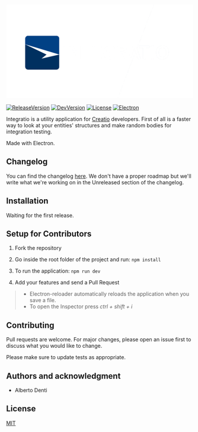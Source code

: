 ![Readme Image](https://github.com/Windyle/Integratio/blob/development/static/readme-image.png?raw=true)

[![ReleaseVersion](https://img.shields.io/badge/Latest%20Release-WIP-lightgrey)]() [![DevVersion](https://img.shields.io/badge/Dev%20Version-0.0.1-blue)]() [![License](https://img.shields.io/badge/License-MIT-blue)]() [![Electron](https://img.shields.io/badge/Electron-17.X-blue)]()

Integratio is a utility application for [Creatio](https://www.creatio.com/it) developers.
First of all is a faster way to look at your entities' structures and make random bodies for integration testing.

Made with Electron.

## Changelog

You can find the changelog [here](https://github.com/Windyle/Integratio/blob/main/CHANGELOG.md).
We don't have a proper roadmap but we'll write what we're working on in the Unreleased section of the changelog.

## Installation

Waiting for the first release.

## Setup for Contributors

1. Fork the repository

2. Go inside the root folder of the project and run: `npm install`

3. To run the application: `npm run dev`

4. Add your features and send a Pull Request

> - Electron-reloader automatically reloads the application when you save a file.
> - To open the Inspector press _ctrl + shift + i_

## Contributing

Pull requests are welcome. For major changes, please open an issue first to discuss what you would like to change.

Please make sure to update tests as appropriate.

## Authors and acknowledgment

- Alberto Denti

## License

[MIT](https://choosealicense.com/licenses/mit/)
